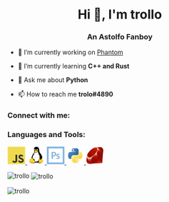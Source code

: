 <h1 align="center">Hi 👋, I'm trollo</h1>
<h3 align="center">An Astolfo Fanboy</h3>

- 🔭 I’m currently working on [Phantom](https://github.com/SomePineaple/Phantom)

- 🌱 I’m currently learning **C++ and Rust**

- 💬 Ask me about **Python**

- 📫 How to reach me **trolo#4890**

<h3 align="left">Connect with me:</h3>
<p align="left">
</p>

<h3 align="left">Languages and Tools:</h3>
<p align="left"> <a href="https://developer.mozilla.org/en-US/docs/Web/JavaScript" target="_blank" rel="noreferrer"> <img src="https://raw.githubusercontent.com/devicons/devicon/master/icons/javascript/javascript-original.svg" alt="javascript" width="40" height="40"/> </a> <a href="https://www.linux.org/" target="_blank" rel="noreferrer"> <img src="https://raw.githubusercontent.com/devicons/devicon/master/icons/linux/linux-original.svg" alt="linux" width="40" height="40"/> </a> <a href="https://www.photoshop.com/en" target="_blank" rel="noreferrer"> <img src="https://raw.githubusercontent.com/devicons/devicon/master/icons/photoshop/photoshop-line.svg" alt="photoshop" width="40" height="40"/> </a> <a href="https://www.python.org" target="_blank" rel="noreferrer"> <img src="https://raw.githubusercontent.com/devicons/devicon/master/icons/python/python-original.svg" alt="python" width="40" height="40"/> </a> <a href="https://www.ruby-lang.org/en/" target="_blank" rel="noreferrer"> <img src="https://raw.githubusercontent.com/devicons/devicon/master/icons/ruby/ruby-original.svg" alt="ruby" width="40" height="40"/> </a> </p>

<p><img align="left" src="https://github-readme-stats.vercel.app/api/top-langs?username=trollo&show_icons=true&locale=en&layout=compact" alt="trollo" /></p>

<p>&nbsp;<img align="center" src="https://github-readme-stats.vercel.app/api?username=trollo&show_icons=true&locale=en" alt="trollo" /></p>

<p><img align="center" src="https://github-readme-streak-stats.herokuapp.com/?user=trollo&" alt="trollo" /></p>

